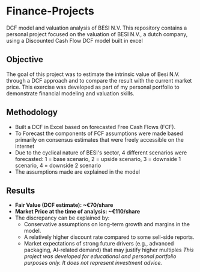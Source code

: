 # Finance-Projects
DCF model and valuation analysis of BESI N.V.
This repository contains a personal project focused on the valuation of BESI N.V., a dutch company, using a Discounted Cash Flow DCF model built in excel

## Objective
The goal of this project  was to estimate the intrinsic value of Besi N.V. through a DCF approach and to compare the result with the current market price. This exercise was developed as part of my personal portfolio to demonstrate financial modeling and valuation skills.

## Methodology
- Built a DCF in Excel based on forecasted Free Cash Flows (FCF).
- To Forecast the components of FCF assumptions were made based primarily on consensus estimates that were freely accessible on the internet
- Due to the cyclical nature of BESI's sector, 4 different scenarios were forecasted: 1 = base scenario, 2 = upside scenario, 3 = downside 1 scenario, 4 = downside 2 scenario
- The assumptions made are explained in the model

## Results
- **Fair Value (DCF estimate): ~€70/share**  
- **Market Price at the time of analysis: ~€110/share**  
- The discrepancy can be explained by:  
  - Conservative assumptions on long-term growth and margins in the model.  
  - A relatively higher discount rate compared to some sell-side reports.  
  - Market expectations of strong future drivers (e.g., advanced packaging, AI-related demand) that may justify higher multiples
*This project was developed for educational and personal portfolio purposes only. It does not represent investment advice.*  
